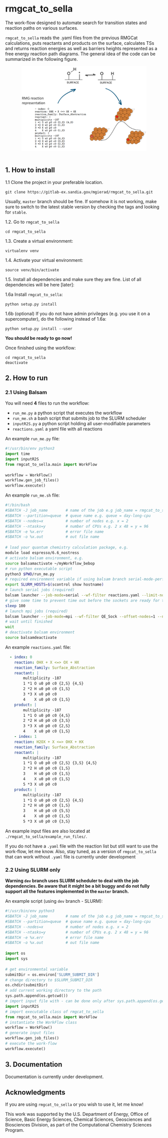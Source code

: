 # rmgcat_to_sella

<!-- ![workflow_idea](./workflow_idea.png) -->
The work-flow designed to automate search for transition states and reaction paths on various surfaces.

`rmgcat_to_sella` reads the .yaml files from the previous RMGCat calculations, puts reactants and products on the surface, calculates TSs and returns reaction energies as well as barriers heights represented as a free energy reaction path diagrams. The general idea of the code can be summarized in the following figure.
<center><img src='./workflow_idea.png' style="width:400px"></center>
<br>

## 1. How to install

1.1 Clone the project in your preferable location.

```
git clone https://gitlab-ex.sandia.gov/mgierad/rmgcat_to_sella.git
```
Usually, `master` branch should be fine. If somehow it is not working, make sure to switch to the latest stable version by checking the tags and looking for `stable`.

1.2. Go to `rmgcat_to_sella`
```
cd rmgcat_to_sella
```

1.3. Create a virtual environment:
```
virtualenv venv
```

1.4. Activate your virtual environment:
```
source venv/bin/activate
```

1.5. Install all dependencies and make sure they are fine. List of all dependencies will be here \[later\]:

1.6a Install `rmgcat_to_sella`:
```
python setup.py install
```

1.6b (optional) If you do not have admin privileges (e.g. you use it on a supercomputer), do the following instead of 1.6a:
```
python setup.py install --user
```

**You should be ready to go now!**

Once finished using the workflow:
```
cd rmgcat_to_sella
deactivate
```

## 2. How to run
### 2.1 Using Balsam

You will need **4** files to run the workflow:
- `run_me.py` a python script that executes the workflow
- `run_me.sh` a bash script that submits job to the SLURM scheduler
- `inputR2S.py` a python script holding all user-modifiable parameters 
- `reactions.yaml` a yaml file with all reactions

An example `run_me.py` file:

```python
#!/usr/bin/env python3
import time
import inputR2S
from rmgcat_to_sella.main import WorkFlow

workflow = WorkFlow()
workflow.gen_job_files()
workflow.execute()
```
An example `run_me.sh` file:

```bash
#!/bin/bash
#SBATCH -J job_name        # name of the job e.g job_name = rmgcat_to_sella_workflow
#SBATCH --partition=queue  # queue name e.g. queue = day-long-cpu
#SBATCH --nodes=x          # number of nodes e.g. x = 2
#SBATCH --ntasks=y         # number of CPUs e.g. 2 x 48 = y = 96
#SBATCH -e %x.err          # error file name
#SBATCH -o %x.out          # out file name

# load your quantum chemistry calculation package, e.g.
module load espresso/6.6_nostress
# activate balsam environment, e.g.
source balsamactivate ~/myWorkflow_bebop
# run python executable script
python3 $PWD/run_me.py
# required environment variable if using balsam branch serial-mode-perf
export SLURM_HOSTS=$(scontrol show hostname)
# launch serial jobs (required)
balsam launcher --job-mode=serial --wf-filter reactions.yaml --limit-nodes=1 --num-transition-threads=1 &
# give some time to prevent time out before the sockets are ready for the quantum chemistry application, e.g. pw.x for Quantum Espresso
sleep 100
# launch mpi jobs (required)
balsam launcher --job-mode=mpi --wf-filter QE_Sock --offset-nodes=1 --num-transition-threads=1 &
# wait until finished
wait
# deactivate balsam environment
source balsamdeactivate
```

An example `reactions.yaml` file:
```yaml
  - index: 0
    reaction: OHX + X <=> OX + HX
    reaction_family: Surface_Abstraction
    reactant: |
        multiplicity -187
        1 *1 O u0 p0 c0 {2,S} {4,S}
        2 *2 H u0 p0 c0 {1,S}
        3 *3 X u0 p0 c0 
        4    X u0 p0 c0 {1,S}
    product: |
        multiplicity -187
        1 *1 O u0 p0 c0 {4,S}
        2 *2 H u0 p0 c0 {3,S}
        3 *3 X u0 p0 c0 {2,S}
        4    X u0 p0 c0 {1,S}
    - index: 1
    reaction: H2OX + X <=> OHX + HX
    reaction_family: Surface_Abstraction
    reactant: |
        multiplicity -187
        1 *1 O u0 p0 c0 {2,S} {3,S} {4,S}
        2 *2 H u0 p0 c0 {1,S}
        3    H u0 p0 c0 {1,S}
        4    X u0 p0 c0 {1,S}
        5 *3 X u0 p0 c0 
    product: |
        multiplicity -187
        1 *1 O u0 p0 c0 {2,S} {4,S}
        2 *2 H u0 p0 c0 {1,S}
        3    H u0 p0 c0 {5,S}
        4    X u0 p0 c0 {1,S}
        5 *3 X u0 p0 c0 {3,S}
```


An example input files are also located at `./rmgcat_to_sella/example_run_files/`.

If you do not have a `.yaml` file with the reaction list but still want to use the work-flow, let me know. Also, stay tuned, as a version of `rmgcat_to_sella` that can work without `.yaml` file is currently under development


### 2.2 Using SLURM only
**Warning `dev` branch uses SLURM scheduler to deal with the job dependencies. Be aware that it might be a bit buggy and do not fully support all the features implemented in the `master` branch.**

An example script (using `dev` branch - SLURM):
```python
#!/usr/bin/env python3
#SBATCH -J job_name        # name of the job e.g job_name = rmgcat_to_sella_workflow
#SBATCH --partition=queue  # queue name e.g. queue = day-long-cpu
#SBATCH --nodes=x          # number of nodes e.g. x = 2
#SBATCH --ntasks=y         # number of CPUs e.g. 2 x 48 = y = 96
#SBATCH -e %x.err          # error file name
#SBATCH -o %x.out          # out file name

import os
import sys

# get environmental variable
submitDir = os.environ['SLURM_SUBMIT_DIR']
# change directory to $SLURM_SUBMIT_DIR
os.chdir(submitDir)
# add current working directory to the path
sys.path.append(os.getcwd())
# import input file with - can be done only after sys.path.append(os.getcwd())
import inputR2S
# import executable class of rmgcat_to_sella
from rmgcat_to_sella.main import WorkFlow
# instantiate the WorkFlow class
workflow = WorkFlow()
# generate input files
workflow.gen_job_files()
# execute the work-flow
workflow.execute()
```

## 3. Documentation

Documentation is currently under development.

## Acknowledgments

If you are using `rmgcat_to_sella` or you wish to use it, let me know!

This work was supported by the U.S. Department of Energy, Office of Science, Basic Energy Sciences, Chemical Sciences, Geosciences and Biosciences Division, as part of the Computational Chemistry Sciences Program.


